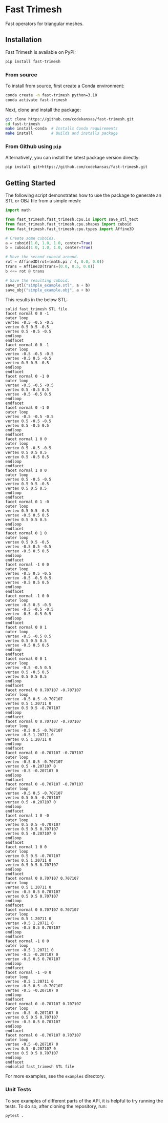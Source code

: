 # Fast Trimesh

Fast operators for triangular meshes.

## Installation

Fast Trimesh is available on PyPI:

```bash
pip install fast-trimesh
```

### From source

To install from source, first create a Conda environment:

```bash
conda create -n fast-trimesh python=3.10
conda activate fast-trimesh
```

Next, clone and install the package:

```bash
git clone https://github.com/codekansas/fast-trimesh.git
cd fast-trimesh
make install-conda  # Installs Conda requirements
make install        # Builds and installs package
```

### From Github using `pip`

Alternatively, you can install the latest package version directly:

```bash
pip install git+https://github.com/codekansas/fast-trimesh.git
```

## Getting Started

The following script demonstrates how to use the package to generate an
STL or OBJ file from a simple mesh:

```python
import math

from fast_trimesh.fast_trimesh.cpu.io import save_stl_text
from fast_trimesh.fast_trimesh.cpu.shapes import cuboid
from fast_trimesh.fast_trimesh.cpu.types import Affine3D

# Create some cuboids.
a = cuboid(1.0, 1.0, 1.0, center=True)
b = cuboid(1.0, 1.0, 1.0, center=True)

# Move the second cuboid around.
rot = Affine3D(rot=(math.pi / 4, 0.0, 0.0))
trans = Affine3D(trans=(0.0, 0.5, 0.0))
b <<= rot @ trans

# Save the resulting cuboid.
save_stl("simple_example.stl", a + b)
save_obj("simple_example.obj", a + b)
```

This results in the below STL:

```stl
solid fast_trimesh STL file
facet normal 0 0 -1
outer loop
vertex -0.5 -0.5 -0.5
vertex 0.5 0.5 -0.5
vertex 0.5 -0.5 -0.5
endloop
endfacet
facet normal 0 0 -1
outer loop
vertex -0.5 -0.5 -0.5
vertex -0.5 0.5 -0.5
vertex 0.5 0.5 -0.5
endloop
endfacet
facet normal 0 -1 0
outer loop
vertex -0.5 -0.5 -0.5
vertex 0.5 -0.5 0.5
vertex -0.5 -0.5 0.5
endloop
endfacet
facet normal 0 -1 0
outer loop
vertex -0.5 -0.5 -0.5
vertex 0.5 -0.5 -0.5
vertex 0.5 -0.5 0.5
endloop
endfacet
facet normal 1 0 0
outer loop
vertex 0.5 -0.5 -0.5
vertex 0.5 0.5 0.5
vertex 0.5 -0.5 0.5
endloop
endfacet
facet normal 1 0 0
outer loop
vertex 0.5 -0.5 -0.5
vertex 0.5 0.5 -0.5
vertex 0.5 0.5 0.5
endloop
endfacet
facet normal 0 1 -0
outer loop
vertex 0.5 0.5 -0.5
vertex -0.5 0.5 0.5
vertex 0.5 0.5 0.5
endloop
endfacet
facet normal 0 1 0
outer loop
vertex 0.5 0.5 -0.5
vertex -0.5 0.5 -0.5
vertex -0.5 0.5 0.5
endloop
endfacet
facet normal -1 0 0
outer loop
vertex -0.5 0.5 -0.5
vertex -0.5 -0.5 0.5
vertex -0.5 0.5 0.5
endloop
endfacet
facet normal -1 0 0
outer loop
vertex -0.5 0.5 -0.5
vertex -0.5 -0.5 -0.5
vertex -0.5 -0.5 0.5
endloop
endfacet
facet normal 0 0 1
outer loop
vertex -0.5 -0.5 0.5
vertex 0.5 0.5 0.5
vertex -0.5 0.5 0.5
endloop
endfacet
facet normal 0 0 1
outer loop
vertex -0.5 -0.5 0.5
vertex 0.5 -0.5 0.5
vertex 0.5 0.5 0.5
endloop
endfacet
facet normal 0 0.707107 -0.707107
outer loop
vertex -0.5 0.5 -0.707107
vertex 0.5 1.20711 0
vertex 0.5 0.5 -0.707107
endloop
endfacet
facet normal 0 0.707107 -0.707107
outer loop
vertex -0.5 0.5 -0.707107
vertex -0.5 1.20711 0
vertex 0.5 1.20711 0
endloop
endfacet
facet normal 0 -0.707107 -0.707107
outer loop
vertex -0.5 0.5 -0.707107
vertex 0.5 -0.207107 0
vertex -0.5 -0.207107 0
endloop
endfacet
facet normal 0 -0.707107 -0.707107
outer loop
vertex -0.5 0.5 -0.707107
vertex 0.5 0.5 -0.707107
vertex 0.5 -0.207107 0
endloop
endfacet
facet normal 1 0 -0
outer loop
vertex 0.5 0.5 -0.707107
vertex 0.5 0.5 0.707107
vertex 0.5 -0.207107 0
endloop
endfacet
facet normal 1 0 0
outer loop
vertex 0.5 0.5 -0.707107
vertex 0.5 1.20711 0
vertex 0.5 0.5 0.707107
endloop
endfacet
facet normal 0 0.707107 0.707107
outer loop
vertex 0.5 1.20711 0
vertex -0.5 0.5 0.707107
vertex 0.5 0.5 0.707107
endloop
endfacet
facet normal 0 0.707107 0.707107
outer loop
vertex 0.5 1.20711 0
vertex -0.5 1.20711 0
vertex -0.5 0.5 0.707107
endloop
endfacet
facet normal -1 0 0
outer loop
vertex -0.5 1.20711 0
vertex -0.5 -0.207107 0
vertex -0.5 0.5 0.707107
endloop
endfacet
facet normal -1 -0 0
outer loop
vertex -0.5 1.20711 0
vertex -0.5 0.5 -0.707107
vertex -0.5 -0.207107 0
endloop
endfacet
facet normal 0 -0.707107 0.707107
outer loop
vertex -0.5 -0.207107 0
vertex 0.5 0.5 0.707107
vertex -0.5 0.5 0.707107
endloop
endfacet
facet normal 0 -0.707107 0.707107
outer loop
vertex -0.5 -0.207107 0
vertex 0.5 -0.207107 0
vertex 0.5 0.5 0.707107
endloop
endfacet
endsolid fast_trimesh STL file
```

For more examples, see the `examples` directory.

### Unit Tests

To see examples of different parts of the API, it is helpful to try running
the tests. To do so, after cloning the repository, run:

```bash
pytest .
```

